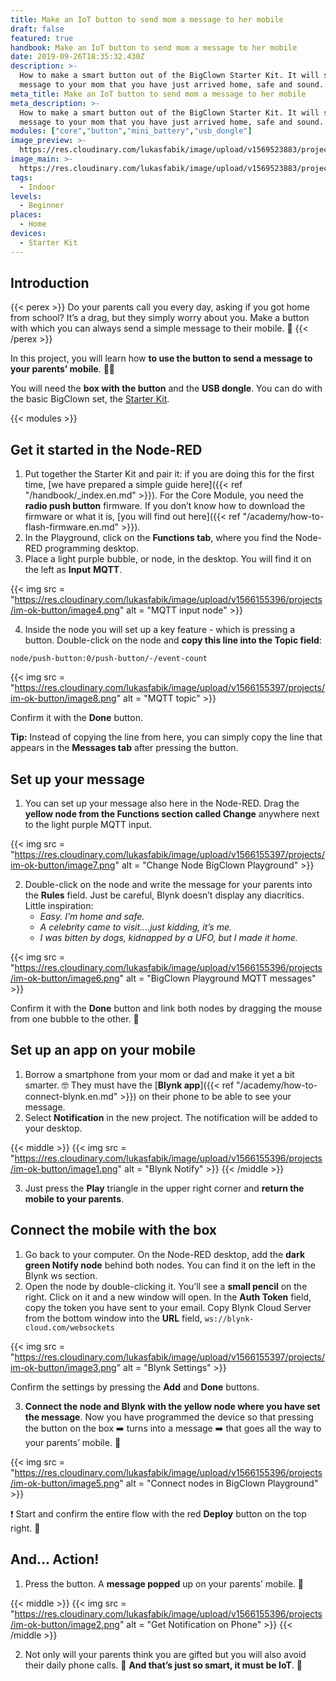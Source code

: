 ```yaml
---
title: Make an IoT button to send mom a message to her mobile
draft: false
featured: true
handbook: Make an IoT button to send mom a message to her mobile
date: 2019-09-26T18:35:32.430Z
description: >-
  How to make a smart button out of the BigClown Starter Kit. It will send a
  message to your mom that you have just arrived home, safe and sound.
meta_title: Make an IoT button to send mom a message to her mobile
meta_description: >-
  How to make a smart button out of the BigClown Starter Kit. It will send a
  message to your mom that you have just arrived home, safe and sound.
modules: ["core","button","mini_battery","usb_dongle"]
image_preview: >-
  https://res.cloudinary.com/lukasfabik/image/upload/v1569523883/projects/button-for-mum/9-ilustrace-notifikace-tlacitkem-ze-jsem-doma.png
image_main: >-
  https://res.cloudinary.com/lukasfabik/image/upload/v1569523883/projects/button-for-mum/9-ilustrace-notifikace-tlacitkem-ze-jsem-doma.png
tags:
  - Indoor
levels:
  - Beginner
places:
  - Home
devices:
  - Starter Kit
---
```

## Introduction

{{< perex >}}
Do your parents call you every day, asking if you got home from school? It’s a drag, but they simply worry about you. Make a button with which you can always send a simple message to their mobile. 📲
{{< /perex >}}

In this project, you will learn how **to use the button to send a message to your parents’ mobile**. 👩👱

You will need the **box with the button** and the **USB dongle**. You can do with the basic BigClown set, the [Starter Kit](https://shop.bigclown.com/starter-kit/).

{{< modules >}}

## Get it started in the Node-RED

1. Put together the Starter Kit and pair it: if you are doing this for the first time, [we have prepared a simple guide here]({{< ref "/handbook/_index.en.md" >}}). For the Core Module, you need the **radio push button** firmware. If you don’t know how to download the firmware or what it is, [you will find out here]({{< ref "/academy/how-to-flash-firmware.en.md" >}}).
2. In the Playground, click on the **Functions tab**, where you find the  Node-RED programming desktop.
3. Place a light purple bubble, or node, in the desktop. You will find it on the left as **Input** **MQTT**.

{{< img src = "https://res.cloudinary.com/lukasfabik/image/upload/v1566155396/projects/im-ok-button/image4.png" alt = "MQTT input node" >}}

4. Inside the node you will set up a key feature - which is pressing a button. Double-click on the node and **copy this line into the Topic field**:


```
node/push-button:0/push-button/-/event-count
```

{{< img src = "https://res.cloudinary.com/lukasfabik/image/upload/v1566155397/projects/im-ok-button/image8.png" alt = "MQTT topic" >}}

Confirm it with the **Done** button.

**Tip:** Instead of copying the line from here, you can simply copy the line that appears in the **Messages tab** after pressing the button.

## Set up your message

1. You can set up your message also here in the Node-RED. Drag the **yellow node from the Functions section called Change** anywhere next to the light purple MQTT input.

{{< img src = "https://res.cloudinary.com/lukasfabik/image/upload/v1566155397/projects/im-ok-button/image7.png" alt = "Change Node BigClown Playground" >}}

2. Double-click on the node and write the message for your parents into the **Rules** field. Just be careful, Blynk doesn’t display any diacritics. Little inspiration:
   *  _Easy. I’m home and safe._
   * _A celebrity came to visit….just kidding, it’s me._
   * _I was bitten by dogs, kidnapped by a UFO, but I made it home._

{{< img src = "https://res.cloudinary.com/lukasfabik/image/upload/v1566155396/projects/im-ok-button/image6.png" alt = "BigClown Playground MQTT messages" >}}

Confirm it with the **Done** button and link both nodes by dragging the mouse from one bubble to the other. 🐁

## Set up an app on your mobile

1. Borrow a smartphone from your mom or dad and make it yet a bit smarter. 🤓 They must have the [**Blynk app**]({{< ref "/academy/how-to-connect-blynk.en.md" >}}) on their phone to be able to see your message.
2. Select **Notification** in the new project. The notification will be added to your desktop.

{{< middle >}}
{{< img src = "https://res.cloudinary.com/lukasfabik/image/upload/v1566155396/projects/im-ok-button/image1.png" alt = "Blynk Notify" >}}
{{< /middle >}}

3. Just press the **Play** triangle in the upper right corner and **return the mobile to your parents**.

## Connect the mobile with the box

1. Go back to your computer. On the Node-RED desktop, add the **dark green Notify node** behind both nodes. You can find it on the left in the Blynk ws section.
2. Open the node by double-clicking it. You’ll see a **small pencil** on the right. Click on it and a new window will open. In the **Auth Token** field, copy the token you have sent to your email. Copy Blynk Cloud Server from the bottom window into the **URL** field,  `ws://blynk-cloud.com/websockets`

{{< img src = "https://res.cloudinary.com/lukasfabik/image/upload/v1566155397/projects/im-ok-button/image3.png" alt = "Blynk Settings" >}}

Confirm the settings by pressing the **Add** and **Done** buttons.

3. **Connect the node and Blynk with the yellow node where you have set the message**. Now you have programmed the device so that pressing the button on the box ➡️ turns into a message ➡️ that goes all the way to your parents’ mobile. **👾**

{{< img src = "https://res.cloudinary.com/lukasfabik/image/upload/v1566155396/projects/im-ok-button/image5.png" alt = "Connect nodes in BigClown Playground" >}}

❗ Start and confirm the entire flow with the red **Deploy** button on the top right. 🚨

## And… Action!

1. Press the button. A **message popped** up on your parents’ mobile. 💪

{{< middle >}}
{{< img src = "https://res.cloudinary.com/lukasfabik/image/upload/v1566155396/projects/im-ok-button/image2.png" alt = "Get Notification on Phone" >}}
{{< /middle >}}

2. Not only will your parents think you are gifted but you will also avoid their daily phone calls. 🎉 **And that’s just so smart, it must be IoT**. 🕺
